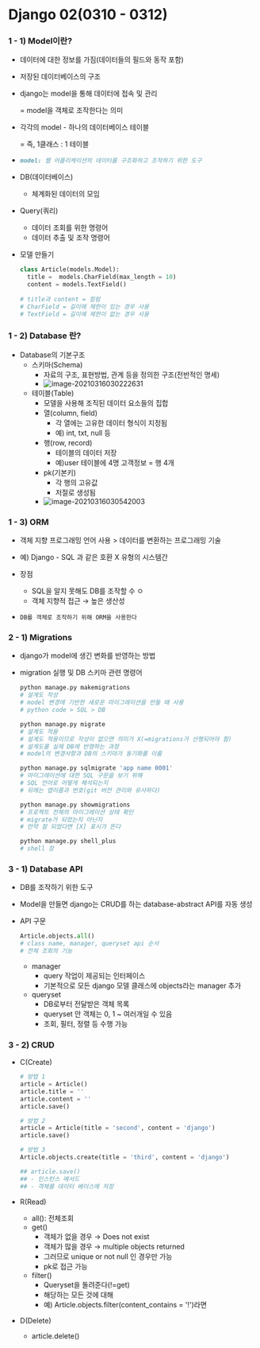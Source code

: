 # Django 02(0310 - 0312)

### 1 - 1) Model이란?

- 데이터에 대한 정보를 가짐(데이터들의 필드와 동작 포함)

- 저장된 데이터베이스의 구조

- django는 model을 통해 데이터에 접속 및 관리

  = model을 객체로 조작한다는 의미

- 각각의 model - 하나의 데이터베이스 테이블

  = 즉, 1클래스 : 1 테이블

- ```markdown
  model: 웹 어플리케이션의 데이터를 구조화하고 조작하기 위한 도구
  ```

- DB(데이터베이스)

  - 체계화된 데이터의 모임

- Query(쿼리)

  - 데이터 조회를 위한 명령어
  - 데이터 추출 및 조작 명령어

- 모델 만들기

  ```python
  class Article(models.Model):
  	title =  models.CharField(max_length = 10)
  	content = models.TextField()
  	
  # title과 content = 컬럼
  # CharField = 길이에 제한이 있는 경우 사용
  # TextField = 길이에 제한이 없는 경우 사용
  ```



### 1 - 2) Database 란?

- Database의 기본구조
  - 스키마(Schema)
    - 자료의 구조, 표현방법, 관계 등을 정의한 구조(전반적인 명세)
    - ![image-20210316030222631](C:\Users\na0i\AppData\Roaming\Typora\typora-user-images\image-20210316030222631.png)
  - 테이블(Table)
    - 모델을 사용해 조직된 데이터 요소들의 집합
    - 열(column, field)
      - 각 열에는 고유한 데이터 형식이 지정됨
      - 예) int, txt, null 등
    - 행(row, record)
      - 테이블의 데이터 저장
      - 예)user 테이블에 4명 고객정보 = 행 4개
    - pk(기본키)
      - 각 행의 고유값
      - 저절로 생성됨
    - ![image-20210316030542003](C:\Users\na0i\AppData\Roaming\Typora\typora-user-images\image-20210316030542003.png)



### 1 - 3) ORM

- 객체 지향 프로그래밍 언어 사용 > 데이터를 변환하는 프로그래밍 기술

- 예) Django - SQL 과 같은 호환 X 유형의 시스템간

- 장점

  - SQL을 알지 못해도 DB를 조작할 수 ㅇ
  - 객체 지향적 접근 → 높은 생산성

- ```
  DB를 객체로 조작하기 위해 ORM을 사용한다
  ```

  



### 2 - 1) Migrations

- django가 model에 생긴 변화를 반영하는 방법

- migration 실행 및 DB 스키마 관련 명령어

  ```python
  python manage.py makemigrations
  # 설계도 작성
  # model 변경에 기반한 새로운 마이그레이션을 만들 때 사용
  # python code > SQL > DB
  
  python manage.py migrate
  # 설계도 적용
  # 설계도 적용이므로 작성이 없으면 의미가 X(=migrations가 선행되어야 함)
  # 설계도를 실제 DB에 반영하는 과정
  # model의 변경사항과 DB의 스키마가 동기화를 이룸
  
  python manage.py sqlmigrate 'app name 0001'
  # 마이그레이션에 대한 SQL 구문을 보기 위해
  # SQL 언어로 어떻게 해석되는지
  # 뒤에는 앱이름과 번호(git 버전 관리와 유사하다)
  
  python manage.py showmigrations
  # 프로젝트 전체의 마이그레이션 상태 확인
  # migrate가 되었는지 아닌지
  # 만약 잘 되었다면 [X] 표시가 뜬다
  
  python manage.py shell_plus
  # shell 창
  ```

  



### 3 - 1) Database API

- DB를 조작하기 위한 도구

- Model을 만들면 django는 CRUD를 하는 database-abstract API를 자동 생성

- API 구문

  ```python
  Article.objects.all()
  # class name, manager, queryset api 순서
  # 전체 조회의 기능
  ```

  - manager
    - query 작업이 제공되는 인터페이스
    - 기본적으로 모든 django 모델 클래스에 objects라는 manager 추가
  - queryset
    - DB로부터 전달받은 객체 목록
    - queryset 안 객체는 0, 1 ~ 여러개일 수 있음
    - 조회, 필터, 정렬 등 수행 가능



### 3 - 2) CRUD

- C(Create)

  ```python
  # 방법 1
  article = Article()
  article.title = ''
  article.content = ''
  article.save()
  
  # 방법 2
  article = Article(title = 'second', content = 'django')
  article.save()
  
  # 방법 3
  Article.objects.create(title = 'third', content = 'django')
  
  ## article.save()
  ## - 인스턴스 메서드
  ## - 객체를 데이터 베이스에 저장
  ```



- R(Read)
  - all(): 전체조회
  - get()
    - 객체가 없을 경우 → Does not exist
    - 객체가 많을 경우 → multiple objects returned
    - 그러므로 unique or not null 인 경우만 가능
    - pk로 접근 가능
  - filter()
    - Queryset을 돌려준다(!=get)
    - 해당하는 모든 것에 대해
    - 예) Article.objects.filter(content_contains = '!')라면



- D(Delete)
  - article.delete()